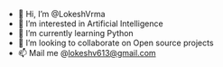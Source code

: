- 👋 Hi, I’m @LokeshVrma
- 👀 I’m interested in Artificial Intelligence
- 🌱 I’m currently learning Python
- 💞️ I’m looking to collaborate on Open source projects
- 📫 Mail me @lokeshv613@gmail.com

<!---
LokeshVrma/LokeshVrma is a ✨ special ✨ repository because its `README.md` (this file) appears on your GitHub profile.
You can click the Preview link to take a look at your changes.
--->
